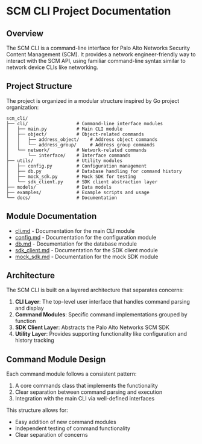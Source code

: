 # SCM CLI Project Documentation

## Overview

The SCM CLI is a command-line interface for Palo Alto Networks Security Content Management (SCM). It provides a network engineer-friendly way to interact with the SCM API, using familiar command-line syntax similar to network device CLIs like networking.

## Project Structure

The project is organized in a modular structure inspired by Go project organization:

```
scm_cli/
├── cli/                  # Command-line interface modules
│   ├── main.py           # Main CLI module
│   ├── object/           # Object-related commands
│   │   ├── address_object/    # Address object commands
│   │   └── address_group/     # Address group commands
│   └── network/          # Network-related commands
│       └── interface/    # Interface commands
├── utils/                # Utility modules
│   ├── config.py         # Configuration management
│   ├── db.py             # Database handling for command history
│   ├── mock_sdk.py       # Mock SDK for testing
│   └── sdk_client.py     # SDK client abstraction layer
├── models/               # Data models
├── examples/             # Example scripts and usage
└── docs/                 # Documentation
```

## Module Documentation

- [cli.md](cli.md) - Documentation for the main CLI module
- [config.md](config.md) - Documentation for the configuration module
- [db.md](db.md) - Documentation for the database module
- [sdk_client.md](sdk_client.md) - Documentation for the SDK client module
- [mock_sdk.md](mock_sdk.md) - Documentation for the mock SDK module

## Architecture

The SCM CLI is built on a layered architecture that separates concerns:

1. **CLI Layer**: The top-level user interface that handles command parsing and display
2. **Command Modules**: Specific command implementations grouped by function
3. **SDK Client Layer**: Abstracts the Palo Alto Networks SCM SDK
4. **Utility Layer**: Provides supporting functionality like configuration and history tracking

## Command Module Design

Each command module follows a consistent pattern:

1. A core commands class that implements the functionality
2. Clear separation between command parsing and execution
3. Integration with the main CLI via well-defined interfaces

This structure allows for:
- Easy addition of new command modules
- Independent testing of command functionality
- Clear separation of concerns